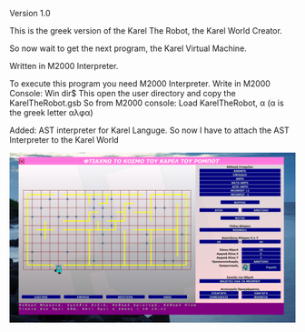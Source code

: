Version 1.0

This is the greek version of the Karel The Robot, the Karel World Creator. 

So now wait to get the next program, the Karel Virtual Machine.

Written in M2000 Interpreter.

To execute this program you need M2000 Interpreter.
Write in M2000 Console:
Win dir$
This open the user directory and copy the KarelTheRobot.gsb
So from M2000 console:
Load KarelTheRobot, α
(α is the greek letter αλφα)


Added: AST interpreter for Karel Languge. So now I have to attach the AST Interpreter to the Karel World

<img src="screenshoot2.png" alt="screenshoot1" style="zoom:50%;" />
